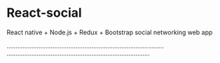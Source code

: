 # React-social
React native + Node.js + Redux + Bootstrap social networking web app

.........................................................................................
.................................................................................